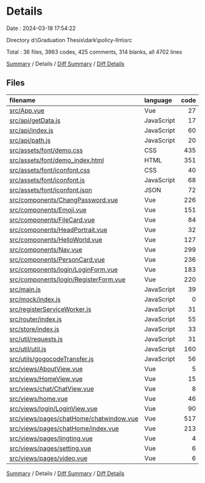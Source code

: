 # Details

Date : 2024-03-18 17:54:22

Directory d:\\Graduation Thesis\\dark\\policy-llm\\src

Total : 36 files,  3963 codes, 425 comments, 314 blanks, all 4702 lines

[Summary](results.md) / Details / [Diff Summary](diff.md) / [Diff Details](diff-details.md)

## Files
| filename | language | code | comment | blank | total |
| :--- | :--- | ---: | ---: | ---: | ---: |
| [src/App.vue](/src/App.vue) | Vue | 27 | 0 | 3 | 30 |
| [src/api/getData.js](/src/api/getData.js) | JavaScript | 17 | 2 | 3 | 22 |
| [src/api/index.js](/src/api/index.js) | JavaScript | 60 | 15 | 9 | 84 |
| [src/api/path.js](/src/api/path.js) | JavaScript | 20 | 0 | 4 | 24 |
| [src/assets/font/demo.css](/src/assets/font/demo.css) | CSS | 435 | 19 | 86 | 540 |
| [src/assets/font/demo_index.html](/src/assets/font/demo_index.html) | HTML | 351 | 2 | 43 | 396 |
| [src/assets/font/iconfont.css](/src/assets/font/iconfont.css) | CSS | 40 | 0 | 12 | 52 |
| [src/assets/font/iconfont.js](/src/assets/font/iconfont.js) | JavaScript | 68 | 0 | 1 | 69 |
| [src/assets/font/iconfont.json](/src/assets/font/iconfont.json) | JSON | 72 | 0 | 1 | 73 |
| [src/components/ChangPassword.vue](/src/components/ChangPassword.vue) | Vue | 226 | 0 | 7 | 233 |
| [src/components/Emoji.vue](/src/components/Emoji.vue) | Vue | 151 | 3 | 4 | 158 |
| [src/components/FileCard.vue](/src/components/FileCard.vue) | Vue | 84 | 1 | 3 | 88 |
| [src/components/HeadPortrait.vue](/src/components/HeadPortrait.vue) | Vue | 32 | 1 | 3 | 36 |
| [src/components/HelloWorld.vue](/src/components/HelloWorld.vue) | Vue | 127 | 0 | 3 | 130 |
| [src/components/Nav.vue](/src/components/Nav.vue) | Vue | 299 | 2 | 22 | 323 |
| [src/components/PersonCard.vue](/src/components/PersonCard.vue) | Vue | 236 | 2 | 3 | 241 |
| [src/components/login/LoginForm.vue](/src/components/login/LoginForm.vue) | Vue | 183 | 2 | 7 | 192 |
| [src/components/login/RegisterForm.vue](/src/components/login/RegisterForm.vue) | Vue | 220 | 2 | 7 | 229 |
| [src/main.js](/src/main.js) | JavaScript | 39 | 1 | 8 | 48 |
| [src/mock/index.js](/src/mock/index.js) | JavaScript | 0 | 275 | 13 | 288 |
| [src/registerServiceWorker.js](/src/registerServiceWorker.js) | JavaScript | 31 | 1 | 3 | 35 |
| [src/router/index.js](/src/router/index.js) | JavaScript | 55 | 14 | 7 | 76 |
| [src/store/index.js](/src/store/index.js) | JavaScript | 33 | 0 | 1 | 34 |
| [src/util/requests.js](/src/util/requests.js) | JavaScript | 31 | 1 | 5 | 37 |
| [src/util/util.js](/src/util/util.js) | JavaScript | 160 | 32 | 16 | 208 |
| [src/utils/gogocodeTransfer.js](/src/utils/gogocodeTransfer.js) | JavaScript | 56 | 3 | 1 | 60 |
| [src/views/AboutView.vue](/src/views/AboutView.vue) | Vue | 5 | 0 | 1 | 6 |
| [src/views/HomeView.vue](/src/views/HomeView.vue) | Vue | 15 | 1 | 3 | 19 |
| [src/views/chat/ChatView.vue](/src/views/chat/ChatView.vue) | Vue | 8 | 0 | 2 | 10 |
| [src/views/home.vue](/src/views/home.vue) | Vue | 46 | 0 | 3 | 49 |
| [src/views/login/LoginView.vue](/src/views/login/LoginView.vue) | Vue | 90 | 0 | 6 | 96 |
| [src/views/pages/chatHome/chatwindow.vue](/src/views/pages/chatHome/chatwindow.vue) | Vue | 517 | 41 | 9 | 567 |
| [src/views/pages/chatHome/index.vue](/src/views/pages/chatHome/index.vue) | Vue | 213 | 5 | 9 | 227 |
| [src/views/pages/lingting.vue](/src/views/pages/lingting.vue) | Vue | 4 | 0 | 2 | 6 |
| [src/views/pages/setting.vue](/src/views/pages/setting.vue) | Vue | 6 | 0 | 2 | 8 |
| [src/views/pages/video.vue](/src/views/pages/video.vue) | Vue | 6 | 0 | 2 | 8 |

[Summary](results.md) / Details / [Diff Summary](diff.md) / [Diff Details](diff-details.md)